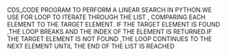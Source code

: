 CDS_CODE
PROGRAM TO PERFORM A LINEAR SEARCH IN PYTHON.WE USE FOR LOOP TO ITERATE THROUGH THE LIST , COMPARING EACH ELEMENT TO THE TARGET ELEMENT.
IF THE TARGET ELEMENT IS FOUND ,THE LOOP BREAKS AND THE INDEX OF THE ELEMENT IS RETURNED.IF THE TARGET ELEMENT IS NOT FOUND ,THE LOOP CONTINUES TO THE
NEXT ELEMENT UNTIL THE END OF THE LIST IS REACHED
